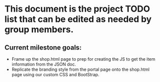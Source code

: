 # This document is the project TODO list that can be edited as needed by group members.

## Current milestone goals:
- Frame up the shop.html page to prep for creating the JS to get the item information from the JSON doc.
- Replicate the branding style from the portal page onto the shop.html page using our custom CSS and BootStrap.
